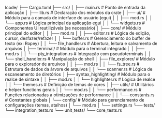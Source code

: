 lcode/
├── Cargo.toml
├── src/
│   ├── main.rs               # Ponto de entrada da aplicação
│   ├── lib.rs                # Declaração dos módulos da crate
│   ├── ui/                   # Módulo para a camada de interface do usuário (egui)
│   │   ├── mod.rs
│   │   └── app.rs            # Lógica principal da aplicação egui
│   │   └── widgets.rs        # Componentes UI reutilizáveis (se necessário)
│   ├── core/                 # Módulo principal do editor
│   │   ├── mod.rs
│   │   ├── editor.rs         # Lógica de edição, cursor, desfazer/refazer
│   │   └── buffer.rs         # Gerenciamento do buffer de texto (ex: Ropey)
│   │   └── file_handler.rs   # Abertura, leitura e salvamento de arquivos
│   ├── terminal/             # Módulo para o terminal integrado
│   │   ├── mod.rs
│   │   └── pty_integration.rs # Integração com pseudoterminais
│   │   └── shell_handler.rs  # Manipulação do shell
│   ├── file_explorer/        # Módulo para o explorador de arquivos
│   │   ├── mod.rs
│   │   └── fs_tree.rs        # Estrutura de dados da árvore de arquivos
│   │   └── scanner.rs        # Lógica de escaneamento de diretórios
│   ├── syntax_highlighting/  # Módulo para o realce de sintaxe
│   │   ├── mod.rs
│   │   └── highlighter.rs    # Lógica de realce
│   │   └── themes.rs         # Definição de temas de cores
│   ├── utils/                # Utilitários e helper functions gerais
│   │   └── mod.rs
│   │   └── performance.rs    # Funções relacionadas a otimizações de performance
│   │   └── constants.rs      # Constantes globais
│   └── config/               # Módulo para gerenciamento de configurações (temas, atalhos)
│       └── mod.rs
│       └── settings.rs
└── tests/
    └── integration_tests.rs
    └── unit_tests/
        └── core_tests.rs